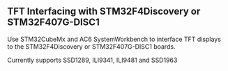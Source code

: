 ## TFT Interfacing with STM32F4Discovery or STM32F407G-DISC1

Use STM32CubeMx and AC6 SystemWorkbench to interface TFT displays to the STM32F4Discovery or STM32F407G-DISC1 boards.

Currently supports SSD1289, ILI9341, ILI9481 and SSD1963 
